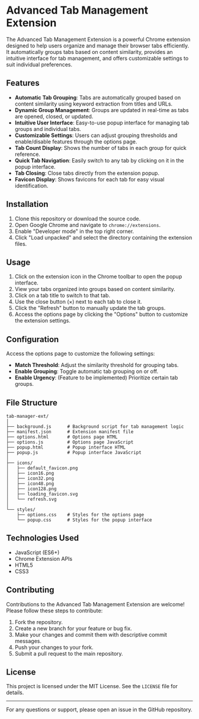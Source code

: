 # Advanced Tab Management Extension

The Advanced Tab Management Extension is a powerful Chrome extension designed to help users organize and manage their browser tabs efficiently. It automatically groups tabs based on content similarity, provides an intuitive interface for tab management, and offers customizable settings to suit individual preferences.

## Features

- **Automatic Tab Grouping**: Tabs are automatically grouped based on content similarity using keyword extraction from titles and URLs.
- **Dynamic Group Management**: Groups are updated in real-time as tabs are opened, closed, or updated.
- **Intuitive User Interface**: Easy-to-use popup interface for managing tab groups and individual tabs.
- **Customizable Settings**: Users can adjust grouping thresholds and enable/disable features through the options page.
- **Tab Count Display**: Shows the number of tabs in each group for quick reference.
- **Quick Tab Navigation**: Easily switch to any tab by clicking on it in the popup interface.
- **Tab Closing**: Close tabs directly from the extension popup.
- **Favicon Display**: Shows favicons for each tab for easy visual identification.

## Installation

1. Clone this repository or download the source code.
2. Open Google Chrome and navigate to `chrome://extensions`.
3. Enable "Developer mode" in the top right corner.
4. Click "Load unpacked" and select the directory containing the extension files.

## Usage

1. Click on the extension icon in the Chrome toolbar to open the popup interface.
2. View your tabs organized into groups based on content similarity.
3. Click on a tab title to switch to that tab.
4. Use the close button (×) next to each tab to close it.
5. Click the "Refresh" button to manually update the tab groups.
6. Access the options page by clicking the "Options" button to customize the extension settings.

## Configuration

Access the options page to customize the following settings:

- **Match Threshold**: Adjust the similarity threshold for grouping tabs.
- **Enable Grouping**: Toggle automatic tab grouping on or off.
- **Enable Urgency**: (Feature to be implemented) Prioritize certain tab groups.

## File Structure

```
tab-manager-ext/
│
├── background.js      # Background script for tab management logic
├── manifest.json      # Extension manifest file
├── options.html       # Options page HTML
├── options.js         # Options page JavaScript
├── popup.html         # Popup interface HTML
├── popup.js           # Popup interface JavaScript
│
├── icons/
│   ├── default_favicon.png
│   ├── icon16.png
│   ├── icon32.png
│   ├── icon48.png
│   ├── icon128.png
│   ├── loading_favicon.svg
│   └── refresh.svg
│
└── styles/
    ├── options.css    # Styles for the options page
    └── popup.css      # Styles for the popup interface
```

## Technologies Used

- JavaScript (ES6+)
- Chrome Extension APIs
- HTML5
- CSS3

## Contributing

Contributions to the Advanced Tab Management Extension are welcome! Please follow these steps to contribute:

1. Fork the repository.
2. Create a new branch for your feature or bug fix.
3. Make your changes and commit them with descriptive commit messages.
4. Push your changes to your fork.
5. Submit a pull request to the main repository.

## License

This project is licensed under the MIT License. See the `LICENSE` file for details.

---

For any questions or support, please open an issue in the GitHub repository.